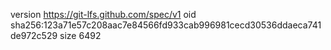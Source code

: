 version https://git-lfs.github.com/spec/v1
oid sha256:123a71e57c208aac7e84566fd933cab996981cecd30536ddaeca741de972c529
size 6492
